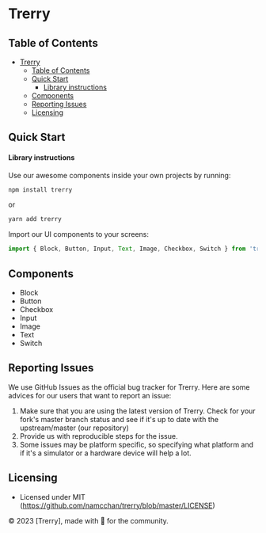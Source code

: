 # Trerry

## Table of Contents
- [Trerry](#trerry)
  - [Table of Contents](#table-of-contents)
  - [Quick Start](#quick-start)
      - [Library instructions](#library-instructions)
  - [Components](#components)
  - [Reporting Issues](#reporting-issues)
  - [Licensing](#licensing)

## Quick Start

#### Library instructions
Use our awesome components inside your own projects by running:
```bash
npm install trerry
```
or
```sh
yarn add trerry
```
Import our UI components to your screens:
```js
import { Block, Button, Input, Text, Image, Checkbox, Switch } from 'trerry';
```

## Components

* Block
* Button
* Checkbox
* Input
* Image
* Text
* Switch

## Reporting Issues

We use GitHub Issues as the official bug tracker for Trerry. Here are some advices for our users that want to report an issue:

1. Make sure that you are using the latest version of Trerry. Check for your fork's master branch status and see if it's up to date with the upstream/master (our repository)
2. Provide us with reproducible steps for the issue.
3. Some issues may be platform specific, so specifying what platform and if it's a simulator or a hardware device will help a lot.

## Licensing

* Licensed under MIT (<https://github.com/namcchan/trerry/blob/master/LICENSE>)

© 2023 [Trerry], made with 💚 for the community.
